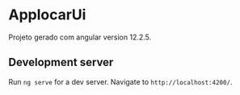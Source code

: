 # ApplocarUi

Projeto gerado com angular version 12.2.5.

## Development server

Run `ng serve` for a dev server. Navigate to `http://localhost:4200/`.


